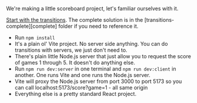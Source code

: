 We're making a little scoreboard project, let's familiar ourselves with it.

[Start with the transitions][folder]. The complete solution is in the [transitions-complete][complete] folder if you need to reference it.

- Run `npm install`
- It's a plain ol' Vite project. No server side anything. You can do transitions with servers, we just don't need to.
- There's plain little Node.js server that just allow you to request the score of games 1 through 5. It doesn't do anything else.
- Run `npm run dev:server` in one terminal and `npm run dev:client` in another. One runs Vite and one runs the Node.js server.
- Vite will proxy the Node.js server from port 3000 to port 5173 so you can call localhost:5173/score?game=1 - all same origin
- Everything else is a pretty standard React project.

[folder]:
[complete]:
